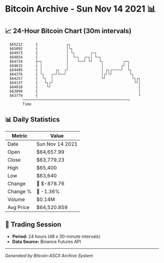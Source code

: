# Bitcoin Archive - Sun Nov 14 2021 📊

## 📈 24-Hour Bitcoin Chart (30m intervals)

```
  $65212      ┤             ┌┐                                 
  $65092      ┤             │└┐                                
  $64973      ┤             │ └┐       ┌─┐                     
  $64854      ┤             │  └─┐  ┌─┐│ └─┐                   
  $64734      ┼─┐           │    └──┘ └┘   └┐         ┌─┐      
  $64615      ┤ │           │               │        ┌┘ │      
  $64495      ┤ │      ┌┐  ┌┘               │ ┌┐┌────┘  └┐     
  $64376      ┤ └┐   ┌─┘└──┘                │┌┘└┘        └┐    
  $64257      ┤  └┐  │                      └┘            └┐┌┐ 
  $64137      ┤   └┐┌┘                                     └┘│ 
  $64018      ┤    └┘                                        │ 
  $63899      ┤                                              │ 
  $63779      ┤                                              └ 
        ────────────────────────────────────────────────→
        Time
```

## 📊 Daily Statistics

| Metric | Value |
|--------|-------|
| Date | Sun Nov 14 2021 |
| Open | $64,657.99 |
| Close | $63,779.23 |
| High | $65,400 |
| Low | $63,640 |
| Change | 🔴 $-878.76 |
| Change % | 🔴 -1.36% |
| Volume | $0.14M |
| Avg Price | $64,520.859 |

## 📅 Trading Session

- **Period:** 24 hours (48 x 30-minute intervals)
- **Data Source:** Binance Futures API

---
*Generated by Bitcoin-ASCII Archive System*
